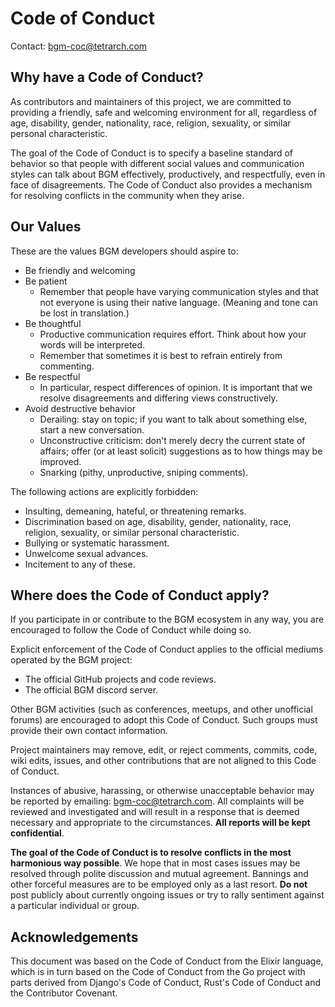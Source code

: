 # Code of Conduct

Contact: bgm-coc@tetrarch.com

## Why have a Code of Conduct?

As contributors and maintainers of this project, we are committed to providing a friendly, safe and welcoming environment for all, regardless of age, disability, gender, nationality, race, religion, sexuality, or similar personal characteristic.

The goal of the Code of Conduct is to specify a baseline standard of behavior so that people with different social values and communication styles can talk about BGM effectively, productively, and respectfully, even in face of disagreements. The Code of Conduct also provides a mechanism for resolving conflicts in the community when they arise.

## Our Values

These are the values BGM developers should aspire to:

  * Be friendly and welcoming
  * Be patient
    * Remember that people have varying communication styles and that not everyone is using their native language. (Meaning and tone can be lost in translation.)
  * Be thoughtful
    * Productive communication requires effort. Think about how your words will be interpreted.
    * Remember that sometimes it is best to refrain entirely from commenting.
  * Be respectful
    * In particular, respect differences of opinion. It is important that we resolve disagreements and differing views constructively.
  * Avoid destructive behavior
    * Derailing: stay on topic; if you want to talk about something else, start a new conversation.
    * Unconstructive criticism: don't merely decry the current state of affairs; offer (or at least solicit) suggestions as to how things may be improved.
    * Snarking (pithy, unproductive, sniping comments).

The following actions are explicitly forbidden:

  * Insulting, demeaning, hateful, or threatening remarks.
  * Discrimination based on age, disability, gender, nationality, race, religion, sexuality, or similar personal characteristic.
  * Bullying or systematic harassment.
  * Unwelcome sexual advances.
  * Incitement to any of these.

## Where does the Code of Conduct apply?

If you participate in or contribute to the BGM ecosystem in any way, you are encouraged to follow the Code of Conduct while doing so.

Explicit enforcement of the Code of Conduct applies to the official mediums operated by the BGM project:

* The official GitHub projects and code reviews.
* The official BGM discord server.

Other BGM activities (such as conferences, meetups, and other unofficial forums) are encouraged to adopt this Code of Conduct. Such groups must provide their own contact information.

Project maintainers may remove, edit, or reject comments, commits, code, wiki edits, issues, and other contributions that are not aligned to this Code of Conduct.

Instances of abusive, harassing, or otherwise unacceptable behavior may be reported by emailing: bgm-coc@tetrarch.com. All complaints will be reviewed and investigated and will result in a response that is deemed necessary and appropriate to the circumstances. **All reports will be kept confidential**.

**The goal of the Code of Conduct is to resolve conflicts in the most harmonious way possible**. We hope that in most cases issues may be resolved through polite discussion and mutual agreement. Bannings and other forceful measures are to be employed only as a last resort. **Do not** post publicly about currently ongoing issues or try to rally sentiment against a particular individual or group.

## Acknowledgements

This document was based on the Code of Conduct from the Elixir language, which is in turn based on the Code of Conduct from the Go project with parts derived from Django's Code of Conduct, Rust's Code of Conduct and the Contributor Covenant.
